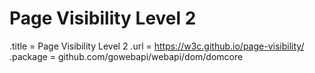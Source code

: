 # Page Visibility Level 2

.title = Page Visibility Level 2
.url = <https://w3c.github.io/page-visibility/>
.package = github.com/gowebapi/webapi/dom/domcore
